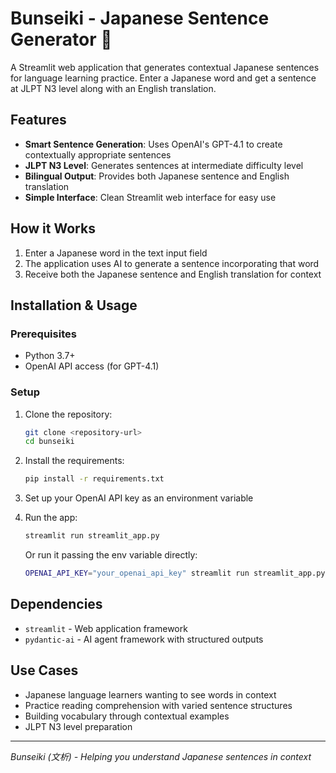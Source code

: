 # Bunseiki - Japanese Sentence Generator 📝

A Streamlit web application that generates contextual Japanese sentences for language learning practice. Enter a Japanese word and get a sentence at JLPT N3 level along with an English translation.

## Features

- **Smart Sentence Generation**: Uses OpenAI's GPT-4.1 to create contextually appropriate sentences
- **JLPT N3 Level**: Generates sentences at intermediate difficulty level
- **Bilingual Output**: Provides both Japanese sentence and English translation
- **Simple Interface**: Clean Streamlit web interface for easy use

## How it Works

1. Enter a Japanese word in the text input field
2. The application uses AI to generate a sentence incorporating that word
3. Receive both the Japanese sentence and English translation for context

## Installation & Usage

### Prerequisites

- Python 3.7+
- OpenAI API access (for GPT-4.1)

### Setup

1. Clone the repository:
   ```bash
   git clone <repository-url>
   cd bunseiki
   ```

2. Install the requirements:
   ```bash
   pip install -r requirements.txt
   ```

3. Set up your OpenAI API key as an environment variable

4. Run the app:
   ```bash
   streamlit run streamlit_app.py
   ```
   Or run it passing the env variable directly:
   ```bash
   OPENAI_API_KEY="your_openai_api_key" streamlit run streamlit_app.py
   ```

## Dependencies

- `streamlit` - Web application framework
- `pydantic-ai` - AI agent framework with structured outputs

## Use Cases

- Japanese language learners wanting to see words in context
- Practice reading comprehension with varied sentence structures
- Building vocabulary through contextual examples
- JLPT N3 level preparation

---

*Bunseiki (文析) - Helping you understand Japanese sentences in context*
